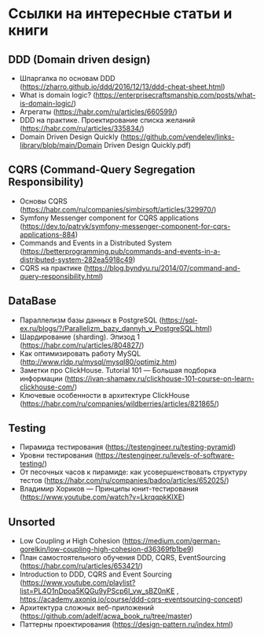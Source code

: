 # Ссылки на интересные статьи и книги

## DDD (Domain driven design)
- Шпаргалка по основам DDD (https://zharro.github.io/ddd/2016/12/13/ddd-cheat-sheet.html)
- What is domain logic? (https://enterprisecraftsmanship.com/posts/what-is-domain-logic/)
- Агрегаты (https://habr.com/ru/articles/660599/)
- DDD на практике. Проектирование списка желаний (https://habr.com/ru/articles/335834/)
- Domain Driven Design Quickly (https://github.com/vendelev/links-library/blob/main/Domain Driven Design Quickly.pdf)

## CQRS (Command-Query Segregation Responsibility)
- Основы CQRS (https://habr.com/ru/companies/simbirsoft/articles/329970/)
- Symfony Messenger component for CQRS applications (https://dev.to/patryk/symfony-messenger-component-for-cqrs-applications-884)
- Commands and Events in a Distributed System (https://betterprogramming.pub/commands-and-events-in-a-distributed-system-282ea5918c49)
- CQRS на практике (https://blog.byndyu.ru/2014/07/command-and-query-responsibility.html)

## DataBase
- Параллелизм базы данных в PostgreSQL (https://sql-ex.ru/blogs/?/Parallelizm_bazy_dannyh_v_PostgreSQL.html)
- Шардирование (sharding). Эпизод 1 (https://habr.com/ru/articles/804827/)
- Как оптимизировать работу MySQL (http://www.rldp.ru/mysql/mysql80/optimiz.htm)
- Заметки про ClickHouse. Tutorial 101 — Большая подборка информации (https://ivan-shamaev.ru/clickhouse-101-course-on-learn-clickhouse-com/)
- Ключевые особенности в архитектуре ClickHouse (https://habr.com/ru/companies/wildberries/articles/821865/)

## Testing
- Пирамида тестирования (https://testengineer.ru/testing-pyramid) 
- Уровни тестирования (https://testengineer.ru/levels-of-software-testing/)
- От песочных часов к пирамиде: как усовершенствовать структуру тестов (https://habr.com/ru/companies/badoo/articles/652025/)
- Владимир Хориков — Принципы юнит-тестирования (https://www.youtube.com/watch?v=LkrqqpkKIXE)

## Unsorted
- Low Coupling и High Cohesion (https://medium.com/german-gorelkin/low-coupling-high-cohesion-d36369fb1be9)
- План самостоятельного обучения DDD, CQRS, EventSourcing (https://habr.com/ru/articles/653421/)
- Introduction to DDD, CQRS and Event Sourcing (https://www.youtube.com/playlist?list=PL4O1nDpoa5KQGu9yPScp6I_vw_sBZ0nKE , https://academy.axoniq.io/course/ddd-cqrs-eventsourcing-concept)
- Архитектура сложных веб-приложений (https://github.com/adelf/acwa_book_ru/tree/master)
- Паттерны проектирования (https://design-pattern.ru/index.html)
